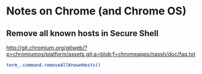 # Notes on Chrome (and Chrome OS)

## Remove all known hosts in Secure Shell

http://git.chromium.org/gitweb/?p=chromiumos/platform/assets.git;a=blob;f=chromeapps/nassh/doc/faq.txt

```bash
term_.command.removeAllKnownHosts()
```
